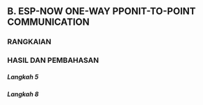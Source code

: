 ## B. ESP-NOW ONE-WAY PPONIT-TO-POINT COMMUNICATION
### RANGKAIAN
### HASIL DAN PEMBAHASAN
##### Langkah 5
##### Langkah 8
